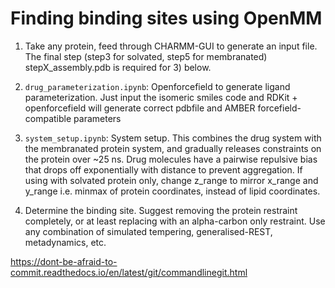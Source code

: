 
# Finding binding sites using OpenMM 

1) Take any protein, feed through CHARMM-GUI to generate an input file. The final step (step3 for solvated, step5 for membranated) stepX_assembly.pdb is required for 3) below. 

2) `drug_parameterization.ipynb`: Openforcefield to generate ligand parameterization. Just input the isomeric smiles code and RDKit + openforcefield will generate correct pdbfile and AMBER forcefield-compatible parameters

3) `system_setup.ipynb`: System setup. This combines the drug system with the membranated protein system, and gradually releases constraints on the protein over ~25 ns. Drug molecules have a pairwise repulsive bias that drops off exponentially with distance to prevent aggregation. If using with solvated protein only, change z_range to mirror x_range and y_range i.e. minmax of protein coordinates, instead of lipid coordinates. 

4) Determine the binding site. Suggest removing the protein restraint completely, or at least replacing with an alpha-carbon only restraint. Use any combination of simulated tempering, generalised-REST, metadynamics, etc.








https://dont-be-afraid-to-commit.readthedocs.io/en/latest/git/commandlinegit.html
